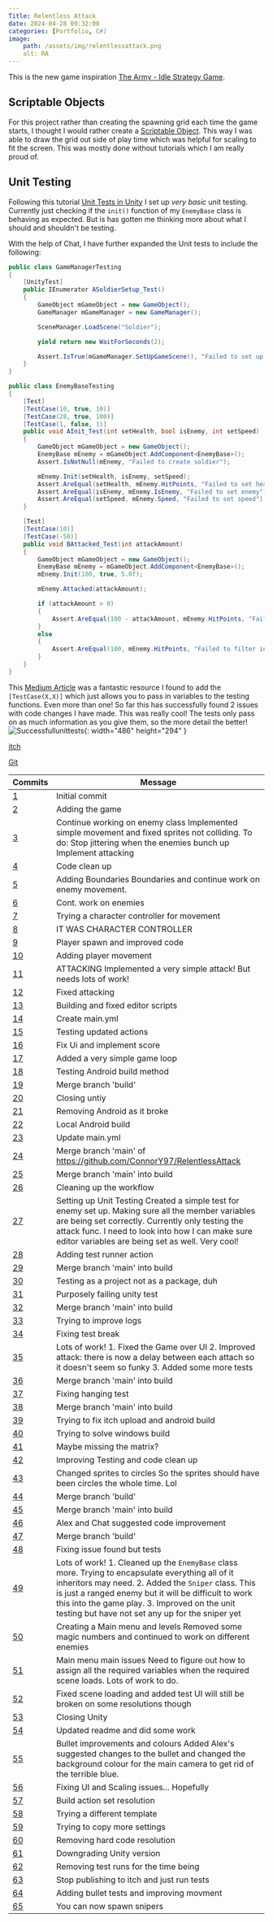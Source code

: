 ```yaml
---
Title: Relentless Attack
date: 2024-04-28 09:32:00
categories: [Portfolio, C#]
image:
    path: /assets/img/relentlessattack.png
    alt: RA
---
```

This is the new game inspiration [The Army - Idle Strategy Game](https://play.google.com/store/apps/details?id=com.firestudios.thearmy&hl=en&gl=US).

## Scriptable Objects
For this project rather than creating the spawning grid each time the game starts, I thought I would rather create a [Scriptable Object](https://github.com/ConnorY97/RelentlessAttack/blob/main/Assets/CellsReference.asset). This way I was able to draw the grid out side of play time which was helpful for scaling to fit the screen. This was mostly done without tutorials which I am really proud of.

## Unit Testing
Following this tutorial [Unit Tests in Unity](https://www.youtube.com/watch?v=PDYB32qAsLU&t=611s) I set up *very basic* unit testing. Currently just checking if the `init()` function of my `EnemyBase` class is behaving as expected. But is has gotten me thinking more about what I should and shouldn't be testing.

With the help of Chat, I have further expanded the Unit tests to include the following:
```c#
public class GameManagerTesting
{
    [UnityTest]
    public IEnumerator ASoldierSetup_Test()
    {
        GameObject mGameObject = new GameObject();
        GameManager mGameManager = new GameManager();

        SceneManager.LoadScene("Soldier");

        yield return new WaitForSeconds(2);

        Assert.IsTrue(mGameManager.SetUpGameScene(), "Failed to set up the scene correctly");
    }
}
```
```c#
public class EnemyBaseTesting
{
    [Test]
    [TestCase(10, true, 10)]
    [TestCase(28, true, 100)]
    [TestCase(1, false, 1)]
    public void AInit_Test(int setHealth, bool isEnemy, int setSpeed)
    {
        GameObject mGameObject = new GameObject();
        EnemyBase mEnemy = mGameObject.AddComponent<EnemyBase>();
        Assert.IsNotNull(mEnemy, "Failed to create soldier");

        mEnemy.Init(setHealth, isEnemy, setSpeed);
        Assert.AreEqual(setHealth, mEnemy.HitPoints, "Failed to set health");
        Assert.AreEqual(isEnemy, mEnemy.IsEnemy, "Failed to set enemy");
        Assert.AreEqual(setSpeed, mEnemy.Speed, "Failed to set speed");
    }

    [Test]
    [TestCase(10)]
    [TestCase(-50)]
    public void BAttacked_Test(int attackAmount)
    {
        GameObject mGameObject = new GameObject();
        EnemyBase mEnemy = mGameObject.AddComponent<EnemyBase>();
        mEnemy.Init(100, true, 5.0f);

        mEnemy.Attacked(attackAmount);

        if (attackAmount > 0)
        {
            Assert.AreEqual(100 - attackAmount, mEnemy.HitPoints, "Failed to reduce hitpoint by accacking amount");
        }
        else
        {
            Assert.AreEqual(100, mEnemy.HitPoints, "Failed to filter incorrect attack amounts");
        }
    }
}
```
This [Medium Article](https://medium.com/codex/writing-unit-tests-for-my-game-in-unity-b0163e2c9b47) was a fantastic resource I found to add the `[TestCase(X,X)]` which just allows you to pass in variables to the testing functions. Even more than one!
So far this has successfully found 2 issues with code changes I have made. This was really cool! The tests only pass on as much information as you give them, so the more detail the better! <br>
![Successfullunittests](/assets/img/unittests.png){: width="486" height="294" }

[itch](https://connory97.itch.io/relentlessattack)

[Git](https://github.com/ConnorY97/RelentlessAttack)

|Commits|Message|
|-------|-------|
|[1](https://github.com/ConnorY97/RelentlessAttack/commit/9e423a0ca435e6ce0a44001926a0db956de7ec4d) | Initial commit|
|[2](https://github.com/ConnorY97/RelentlessAttack/commit/542f93b4c0c6b4d086ba812f961ebefe3be02257) | Adding the game|
|[3](https://github.com/ConnorY97/RelentlessAttack/commit/8650b3aec9e7e101d7f8cc2c2b9b2edb515d6285) | Continue working on enemy class Implemented simple movement and fixed sprites not colliding. To do: Stop jittering when the enemies bunch up Implement attacking|
|[4](https://github.com/ConnorY97/RelentlessAttack/commit/5f733e208aff45834013c6740493864f0f0b8fc3) | Code clean up|
|[5](https://github.com/ConnorY97/RelentlessAttack/commit/ec1b10bcf587903d4640d55332058fb0b991347c) | Adding Boundaries Boundaries and continue work on enemy movement.|
|[6](https://github.com/ConnorY97/RelentlessAttack/commit/9e22d0fc23cfb9f430132f00f4f859ba243f5a3a) | Cont. work on enemies|
|[7](https://github.com/ConnorY97/RelentlessAttack/commit/e1f17f9bb36bbc9133874dae33d2d98edc863246) | Trying a character controller for movement|
|[8](https://github.com/ConnorY97/RelentlessAttack/commit/01eb315d28ef093e980ff61518cee62ffaf30718) | IT WAS CHARACTER CONTROLLER|
|[9](https://github.com/ConnorY97/RelentlessAttack/commit/215201c10b3610d883ca0d892b10bfcdb03d06ca) | Player spawn and improved code|
|[10](https://github.com/ConnorY97/RelentlessAttack/commit/41a0e8ba9269f2055a29c886af2de55fc203e95f) | Adding player movement|
|[11](https://github.com/ConnorY97/RelentlessAttack/commit/81037c9a4ef3cbcffb02a483a827b929912e5845) | ATTACKING Implemented a very simple attack! But needs lots of work!|
|[12](https://github.com/ConnorY97/RelentlessAttack/commit/1eaa42894a87059d643663e2166344b8b09d3ef7) | Fixed attacking|
|[13](https://github.com/ConnorY97/RelentlessAttack/commit/466a32dc73ce4d0580f22bff7da0e99a91bb47fa) | Building and fixed editor scripts|
|[14](https://github.com/ConnorY97/RelentlessAttack/commit/09d3a87e5c0f0f3a670a7442093fad5daa1bc9dc) | Create main.yml|
|[15](https://github.com/ConnorY97/RelentlessAttack/commit/e9e2bee2ae0e0dc328d2212816ac9f457a29231f) | Testing updated actions|
|[16](https://github.com/ConnorY97/RelentlessAttack/commit/7430c3e15096250fbaac350f8acc49675685c7df) | Fix Ui and implement score|
|[17](https://github.com/ConnorY97/RelentlessAttack/commit/7adc0c052ce5e7c7988c9ccfd82bbb4402e01800) | Added a very simple game loop|
|[18](https://github.com/ConnorY97/RelentlessAttack/commit/9c44ad1396b07c4ca8ae427dbc505ef64d8f1c0b) | Testing Android build method|
|[19](https://github.com/ConnorY97/RelentlessAttack/commit/6e4afba3e387664e1d4992c589795b21f36d969a) | Merge branch 'build'|
|[20](https://github.com/ConnorY97/RelentlessAttack/commit/80fd1849bf222383f0fd7f830e1fd1d4a7771b64) | Closing untiy|
|[21](https://github.com/ConnorY97/RelentlessAttack/commit/fd295e436bdc3088f32c7841b775c56e86cc83ad) | Removing Android as it broke|
|[22](https://github.com/ConnorY97/RelentlessAttack/commit/e4d641ff0e2c1ed04e0a7a42d92d41f258022d26) | Local Android build|
|[23](https://github.com/ConnorY97/RelentlessAttack/commit/49938c163be8eaa7214aa582bd6b40ffa264dd56) | Update main.yml|
|[24](https://github.com/ConnorY97/RelentlessAttack/commit/62f26dfacbcebaa6df2ed09f6e21974007c71307) | Merge branch 'main' of https://github.com/ConnorY97/RelentlessAttack|
|[25](https://github.com/ConnorY97/RelentlessAttack/commit/0ddd6452a27e6eb9dbc3bbf6ee6dde3d2e3ed0f5) | Merge branch 'main' into build|
|[26](https://github.com/ConnorY97/RelentlessAttack/commit/474f389d69c8c01ae5f874d8fcc100c40659e3c6) | Cleaning up the workflow|
|[27](https://github.com/ConnorY97/RelentlessAttack/commit/c0c8e2bf8f47e0bbc4e8af9712ff89c5052dc656) | Setting up Unit Testing Created a simple test for enemy set up. Making sure all the member variables are being set correctly. Currently only testing the attack func. I need to look into how I can make sure editor variables are being set as well. Very cool!|
|[28](https://github.com/ConnorY97/RelentlessAttack/commit/8f6d78f25f77becb0f20fe7d06e6981296f22414) | Adding test runner action|
|[29](https://github.com/ConnorY97/RelentlessAttack/commit/fe0ef0cf8e59aac9e179555f8fef28772361cc97) | Merge branch 'main' into build|
|[30](https://github.com/ConnorY97/RelentlessAttack/commit/d195a9b6c5260440b6bfd3a566ca83700de9cef6) | Testing as a project not as a package, duh|
|[31](https://github.com/ConnorY97/RelentlessAttack/commit/8f59c60248fa7cad5cde028cae76ee15b3b9c740) | Purposely failing unity test|
|[32](https://github.com/ConnorY97/RelentlessAttack/commit/48d61edd736564b55d815ddd632c06a87e87371c) | Merge branch 'main' into build|
|[33](https://github.com/ConnorY97/RelentlessAttack/commit/6b173ecf5144110a8e01520cb8c3f603e2f3cb0b) | Trying to improve logs|
|[34](https://github.com/ConnorY97/RelentlessAttack/commit/8bf90a3d4ab275f84e0ad43e13e0020ac1fdb210) | Fixing test break|
|[35](https://github.com/ConnorY97/RelentlessAttack/commit/b70aa41ed57da307dfdb194221379dd6af5c00da) | Lots of work! 1. Fixed the Game over UI 2. Improved attack: there is now a delay between each attach so it doesn't seem so funky 3. Added some more tests|
|[36](https://github.com/ConnorY97/RelentlessAttack/commit/3aec7bf38dd4d1f33ed3d83906d1849b0d422381) | Merge branch 'main' into build|
|[37](https://github.com/ConnorY97/RelentlessAttack/commit/ab21a8582ba7bce2db41ddc0e6cb074e22cfa7b8) | Fixing hanging test|
|[38](https://github.com/ConnorY97/RelentlessAttack/commit/3c9d0505ad2db71db623bb20f530adad3a86625e) | Merge branch 'main' into build|
|[39](https://github.com/ConnorY97/RelentlessAttack/commit/7cb7a7896db236f6ae33128249bf59d435f6aec8) | Trying to fix itch upload and android build|
|[40](https://github.com/ConnorY97/RelentlessAttack/commit/5f06e8517a72f169ec79b68b19f9f312c9abc96e) | Trying to solve windows build|
|[41](https://github.com/ConnorY97/RelentlessAttack/commit/5731a0c12561c012512573a6a84219c9a7c7fe06) | Maybe missing the matrix?|
|[42](https://github.com/ConnorY97/RelentlessAttack/commit/08e0ec3b62f12393828f6ad88361228041a48ed5) | Improving Testing and code clean up|
|[43](https://github.com/ConnorY97/RelentlessAttack/commit/e922dd59eef67338fe11901936252cb8f5639179) | Changed sprites to circles So the sprites should have been circles the whole time. Lol|
|[44](https://github.com/ConnorY97/RelentlessAttack/commit/5f7a418788120ac3ee59ed59579205eb92c138c2) | Merge branch 'build'|
|[45](https://github.com/ConnorY97/RelentlessAttack/commit/2474beb1a876c5191097b59cbf806bff99b7d8f6) | Merge branch 'main' into build|
|[46](https://github.com/ConnorY97/RelentlessAttack/commit/0683c41edffc09ac0c1bdaa9c699df0c79611766) | Alex and Chat suggested code improvement|
|[47](https://github.com/ConnorY97/RelentlessAttack/commit/dd30df73028dc3cee6a83f8653d7c2b40eeab88f) | Merge branch 'build'|
|[48](https://github.com/ConnorY97/RelentlessAttack/commit/e93b0a144d843128b35b9430d6e5997ccc2cc598) | Fixing issue found but tests|
|[49](https://github.com/ConnorY97/RelentlessAttack/commit/9d10c96f0160e9b61baa106e3ea868206b40fb2b) | Lots of work! 1. Cleaned up the `EnemyBase` class more. Trying to encapsulate everything all of it inheritors may need. 2. Added the `Sniper` class. This is just a ranged enemy but it will be difficult to work this into the game play. 3. Improved on the unit testing but have not set any up for the sniper yet|
|[50](https://github.com/ConnorY97/RelentlessAttack/commit/ab8021b9225a3ebfaf87f8e7ac16a35abbb78302) | Creating a Main menu and levels Removed some magic numbers and continued to work on different enemies|
|[51](https://github.com/ConnorY97/RelentlessAttack/commit/52114c05bfde1751b7559648911298d096a50f84) | Main menu main issues Need to figure out how to assign all the required variables when the required scene loads. Lots of work to do.|
|[52](https://github.com/ConnorY97/RelentlessAttack/commit/ca63d03d2c0b5b094a81abaec6cedb36fb2883d9) | Fixed scene loading and added test UI will still be broken on some resolutions though|
|[53](https://github.com/ConnorY97/RelentlessAttack/commit/0adae7fd87682bdfd37e387375cbce71022d2957) | Closing Unity|
|[54](https://github.com/ConnorY97/RelentlessAttack/commit/6bdfadb04c76e9a79f5344b14b743da48da43192) | Updated readme and did some work|
|[55](https://github.com/ConnorY97/RelentlessAttack/commit/e587bf084fe481b2c91a4a2dc768a1ae1f244323) | Bullet improvements and colours Added Alex's suggested changes to the bullet and changed the background colour for the main camera to get rid of the terrible blue.|
|[56](https://github.com/ConnorY97/RelentlessAttack/commit/ce3c21e68ae2472a651ec4f08b3f4e82507d957a) | Fixing UI and Scaling issues... Hopefully|
|[57](https://github.com/ConnorY97/RelentlessAttack/commit/41b1909cdb3546ad560a152dd76c9b9477bc8752) | Build action set resolution|
|[58](https://github.com/ConnorY97/RelentlessAttack/commit/580209855093149b5a750c2344bf443bc5f1571d) | Trying a different template|
|[59](https://github.com/ConnorY97/RelentlessAttack/commit/720600b647357acce9b45c4438c99c76b5b17796) | Trying to copy more settings|
|[60](https://github.com/ConnorY97/RelentlessAttack/commit/b65417953059addd1f4cc2eafdc9292b197c48d7) | Removing hard code resolution|
|[61](https://github.com/ConnorY97/RelentlessAttack/commit/504a6c29c61cb9a27679e103b7f9d944836e29c2) | Downgrading Unity version|
|[62](https://github.com/ConnorY97/RelentlessAttack/commit/e8ed24806b5d5f16c4dd83fcb25d9c06b5774717) | Removing test runs for the time being|
|[63](https://github.com/ConnorY97/RelentlessAttack/commit/f48483eab7dc519c8e5127adaa831941ef5619e0) | Stop publishing to itch and just run tests|
|[64](https://github.com/ConnorY97/RelentlessAttack/commit/617211f653a0afb91e6e38266636c0ad8cafc694) | Adding bullet tests and improving movment|
|[65](https://github.com/ConnorY97/RelentlessAttack/commit/b4bb6c1dab2022d7796631a50839e7c906ef7a22) | You can now spawn snipers|